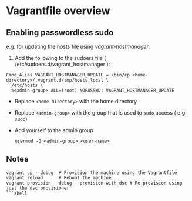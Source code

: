 # Vagrantfile overview

## Enabling passwordless sudo

e.g. for updating the hosts file using *vagrant-hostmanager*.

1. Add the following to the sudoers file ( /etc/sudoers.d/vagrant_hostmanager ):

  ```shell
  Cmnd_Alias VAGRANT_HOSTMANAGER_UPDATE = /bin/cp <home-directory>/.vagrant.d/tmp/hosts.local \
    /etc/hosts \
    %<admin-group> ALL=(root) NOPASSWD: VAGRANT_HOSTMANAGER_UPDATE
  ```

  - Replace ```<home-directory>``` with the home directory
  - Replace ```<admin-group>``` with the group that is used to ```sudo``` access ( e.g. ```sudo```)
  - Add yourself to the admin group
    
    ```shell
    usermod -G <admin-group> <user-name>
    ```

## Notes

```shell
vagrant up --debug  # Provision the machine using the Vagrantfile
vagrant reload      # Reboot the machine
vagrant provision --debug --provision-with dsc # Re-provision using just the dsc provisioner
```shell





